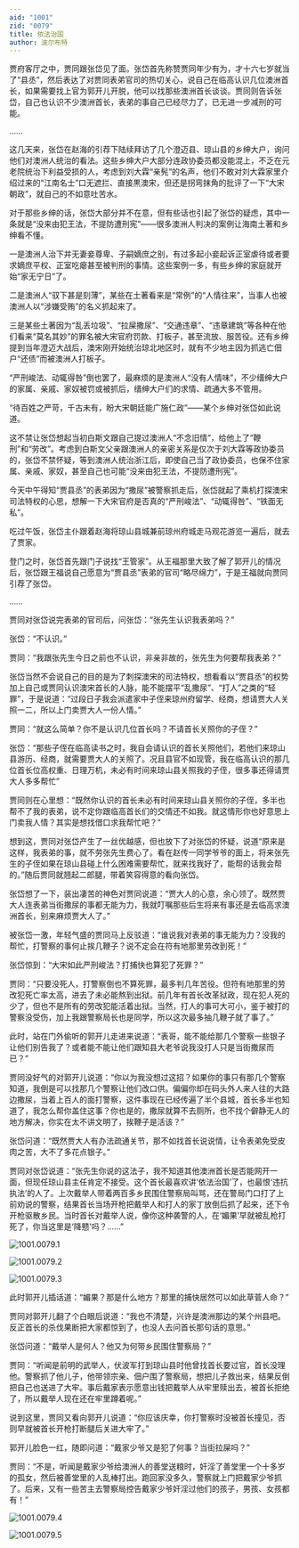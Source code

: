 ```yaml
---
aid: "1001"
zid: "0079"
title: 依法治国
author: 波尔布特
---
```


贾府客厅之中，贾同跟张岱见了面。张岱首先称赞贾同年少有为，才十六七岁就当了“县丞”，然后表达了对贾同表弟官司的热切关心，说自己在临高认识几位澳洲首长，如果需要找上官为郭开儿开脱，他可以找那些澳洲首长谈谈。贾同则告诉张岱，自己也认识不少澳洲首长，表弟的事自己已经尽力了，已无进一步减刑的可能。

……

这几天来，张岱在赵海的引荐下陆续拜访了几个澄迈县、琼山县的乡绅大户，询问他们对澳洲人统治的看法。这些乡绅大户大部分连政协委员都没能混上，不乏在元老院统治下利益受损的人，考虑到刘大霖“亲髡”的名声，他们不敢对刘大霖家里介绍过来的“江南名士”口无遮拦、直接黒澳宋，但还是拐弯抹角的批评了一下“大宋朝政”，就自己的不如意吐苦水。

对于那些乡绅的话，张岱大部分并不在意，但有些话也引起了张岱的疑虑，其中一条就是“没来由犯王法，不提防遭刑宪”——很多澳洲人判决的案例让海南土著和乡绅看不懂。

一是澳洲人治下并无妻妾尊卑、子嗣嫡庶之别，有过多起小妾起诉正室虐待或者要求嫡庶平权、正室吃瘪甚至被判刑的事情。这些案例一多，有些乡绅的家庭就开始“家无宁日”了。

二是澳洲人“驭下甚是刻薄”，某些在土著看来是“常例”的“人情往来”，当事人也被澳洲人以“涉嫌受贿”的名义抓起来了。

三是某些土著因为“乱丢垃圾”、“拉屎撒尿”、“交通违章”、“违章建筑”等各种在他们看来“莫名其妙”的罪名被大宋官府罚款、打板子，甚至流放、服苦役。还有乡绅提到当年澄迈大战后，澳宋刚开始统治琼北地区时，就有不少地主因为抓逃亡佃户“还债”而被澳洲人打板子。

“严刑峻法、动辄得咎”倒也罢了，最麻烦的是澳洲人“没有人情味”，不少缙绅大户的家属、亲戚、家奴被罚或被抓后，缙绅大户们的求情、疏通大多不管用。

“待百姓之严苛，千古未有，盼大宋朝廷能广施仁政”——某个乡绅对张岱如此说道。

这不禁让张岱想起当初白斯文跟自己提过澳洲人“不念旧情”，给他上了“鞭刑”和“劳改”。考虑到白斯文父亲跟澳洲人的亲密关系是仅次于刘大霖等政协委员的，张岱不禁怀疑，等到澳洲人统治浙江后，即使自己当了政协委员，也保不住家属、亲戚、家奴，甚至自己也可能“没来由犯王法，不提防遭刑宪”。

今天中午得知“贾县丞”的表弟因为“撒尿”被警察抓走后，张岱就起了乘机打探澳宋司法特权的心思，想解一下大宋官府是否真的“严刑峻法”、“动辄得咎”、“铁面无私”。

吃过午饭，张岱主仆跟着赵海将琼山县城兼前琼州府城走马观花游览一遍后，就去了贾家。

登门之时，张岱首先跟门子说找“王管家”。从王福那里大致了解了郭开儿的情况后，张岱跟王福说自己愿意为“贾县丞”表弟的官司“略尽绵力”，于是王福就向贾同引荐了张岱。

……

贾同对张岱说完表弟的官司后，问张岱：“张先生认识我表弟吗？”

张岱：“不认识。”

贾同：“我跟张先生今日之前也不认识，非亲非故的，张先生为何要帮我表弟？”

张岱当然不会说自己的目的是为了刺探澳宋的司法特权，想看看以“贾县丞”的权势加上自己或贾同认识澳宋首长的人脉，能不能摆平“乱撒尿”、“打人”之类的“轻罪”，于是说道：“过段日子我会派遣家中子侄来琼州府留学、经商，想请贾大人关照一二，所以上门卖贾大人一份人情。”

贾同：“就这么简单？你不是认识几位首长吗？不请首长关照你的子侄？”

张岱：“那些子侄在临高读书之时，我自会请认识的首长关照他们，若他们来琼山县游历、经商，就需要贾大人的关照了。况且县官不如现管，我在临高认识的那几位首长位高权重、日理万机，未必有时间来琼山县关照我的子侄，很多事还得请贾大人多多帮忙”

贾同则在心里想：“既然你认识的首长未必有时间来琼山县关照你的子侄，多半也帮不了我的表弟，说不定你跟临高首长们的交情还不如我。就这情形你也好意思上门卖我人情？其实是想找借口求我帮忙吧？”

想到这，贾同对张岱产生了一丝优越感，但也放下了对张岱的怀疑，说道“原来是这样，我表弟的事，就不劳张先生费心了。看在赵传一同学爷爷的面上，将来张先生的子侄如果在琼山县碰上什么困难需要帮忙，就来找我好了，能帮的话我会帮的。”随后贾同就翘起二郎腿，带着笑容得意的看向张岱。

张岱想了一下，装出凄苦的神色对贾同说道：“贾大人的心意，余心领了。既然贾大人连表弟当街撒尿的事都无能为力，我就叮嘱那些后生将来有事还是去临高求澳洲首长，别来麻烦贾大人了。”

被张岱一激，年轻气盛的贾同马上反驳道：“谁说我对表弟的事无能为力？没我的帮忙，打警察的事何止挨几鞭子？说不定会在符有地那里劳改到死！”

张岱惊到：“大宋如此严刑峻法？打捕快也算犯了死罪？”

贾同：“只要没死人，打警察倒也不算死罪，最多判几年苦役。但符有地那里的劳改犯死亡率太高，进去了未必能熬到出狱。前几年有首长改革狱政，现在犯人死的少了，但也不是所有的劳改犯能活着出狱。当然，打人的事可大可小，鉴于被打的警察没受伤，加上我跟警察局长也是同学，所以这次最多抽几鞭子就了事了。”

此时，站在门外偷听的郭开儿走进来说道：“表哥，能不能给那几个警察一些银子让他们别告我了？或者能不能让他们跟知县大老爷说我没打人只是当街撒尿而已？”

贾同没好气的对郭开儿说道：“你以为我没想过这招？如果你的事只有那几个警察知道，我倒是可以找那几个警察让他们改口供。偏偏你却在码头外人来人往的大路边撒尿，当着上百人的面打警察，这件事现在已经传遍了半个县城，首长多半也知道了，我怎么帮你盖住这事？你也是的，撒尿就算不去厕所，也不找个僻静无人的地方解决，你实在太不讲文明了，挨鞭子是活该？”

张岱问道：“既然贾大人有办法疏通关节，那不如找首长说说情，让令表弟免受皮肉之苦，大不了多花点银子。”

贾同对张岱说道：“张先生你说的这法子，我不知道其他澳洲首长是否能网开一面，但现任琼山县主任肯定不接受。这个首长最喜欢讲‘依法治国’了，也最恨‘违抗执法’的人了。上次戴举人带着两百多乡民围住警察局叫骂，还在警局门口打了上前劝说的警察，结果首长当场开枪把戴举人和打人的家丁放倒后抓了起来，还下令开枪驱散乡民。当时首长对戴举人说，像你这种袭警的人，在‘媚果’早就被乱枪打死了，你当这里是‘降戆'吗？……”

![1001.0079.1](/1001/0079/1.webp)

![1001.0079.2](/1001/0079/2.webp)

![1001.0079.3](/1001/0079/3.webp)

此时郭开儿插话道：“媚果？那是什么地方？那里的捕快居然可以如此草菅人命？”

贾同对郭开儿翻了个白眼后说道：“我也不清楚，兴许是澳洲那边的某个州县吧。反正首长的杀伐果断把大家都惊到了，也没人去问首长那句话的意思。”

张岱问道：“戴举人是何人？他又为何带乡民围住警察局？”

贾同：“听闻是前明的武举人，伏波军打到琼山县时他曾找首长要过官，首长没理他。警察抓了他儿子，他带领宗亲、佃户围了警察局，想把儿子救出来，结果反倒把自己也送进了大牢。事后戴家表示愿意出钱把戴举人从牢里赎出去，被首长拒绝了，所以戴举人现在还在牢里蹲着呢。”

说到这里，贾同又看向郭开儿说道：“你应该庆幸，你打警察时没被首长撞见，否则早就被首长开枪打断腿后关进大牢了。”

郭开儿脸色一红，随即问道：“戴家少爷又是犯了何事？当街拉屎吗？”

贾同：“不是，听闻是戴家少爷给澳洲人的善堂送粮时，奸淫了善堂里一个十多岁的孤女，然后被善堂里的人乱棒打出。跑回家没多久，警察就上门把戴家少爷抓了。后来，又有一些苦主去警察局控告戴家少爷奸淫过他们的孩子，男孩、女孩都有！”

![1001.0079.4](/1001/0079/4.webp)

![1001.0079.5](/1001/0079/5.webp)
